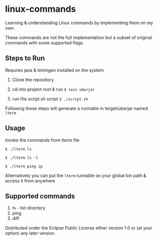 # linux-commands

Learning & understanding Linux commands by implementing them on my own.

These commands are not the full implementation but a subset of original commands with some supported flags.

## Steps to Run

Requires java & leiningen installed on the system

1. Clone the repository

2. cd into project root & run ```$ lein uberjar ```

3. run the script.sh script ``` $ ./script.sh ```

Following these steps will generate a runnable in terget/uberjar named `lterm`

## Usage

Invoke the commands from lterm file

    $ ./lterm ls
    
    $ ./lterm ls -l
    
    $ ./lterm ping ip

Alternatively you can put the `lterm` runnable on your global bin path & access it from anywhere

## Supported commands

1. ls - list directory
2. ping
3. diff

Distributed under the Eclipse Public License either version 1.0 or (at
your option) any later version.
